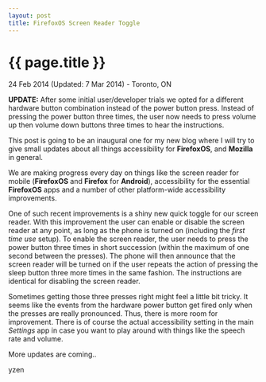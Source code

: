 ```yaml
---
layout: post
title: FirefoxOS Screen Reader Toggle
---
```


{{ page.title }}
================

<p class="meta">24 Feb 2014 (Updated: 7 Mar 2014) - Toronto, ON</p>

**UPDATE:** After some initial user/developer trials we opted for a different hardware button combination instead of the power button press. Instead of pressing the power button three times, the user now needs to press volume up then volume down buttons three times to hear the instructions.

This post is going to be an inaugural one for my new blog where I will try to give small updates about all things accessibility for **FirefoxOS**, and **Mozilla** in general.

We are making progress every day on things like the screen reader for mobile (**FirefoxOS** and **Firefox** for **Android**), accessibility for the essential **FirefoxOS** apps and a number of other platform-wide accessibility improvements.

One of such recent improvements is a shiny new quick toggle for our screen reader. With this improvement the user can enable or disable the screen reader at any point, as long as the phone is turned on (including the *first time use* setup). To enable the screen reader, the user needs to press the power button three times in short succession (within the maximum of one second between the presses). The phone will then announce that the screen reader will be turned on if the user repeats the action of pressing the sleep button three more times in the same fashion. The instructions are identical for disabling the screen reader.

Sometimes getting those three presses right might feel a little bit tricky. It seems like the events from the hardware power button get fired only when the presses are really pronounced. Thus, there is more room for improvement. There is of course the actual accessibility setting in the main *Settings* app in case you want to play around with things like the speech rate and volume.

More updates are coming..

yzen
